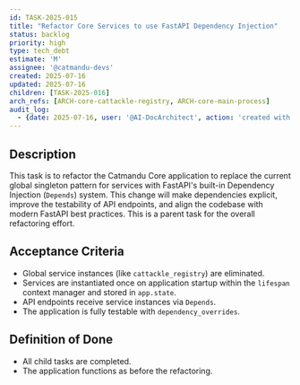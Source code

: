 ```yaml
---
id: TASK-2025-015
title: "Refactor Core Services to use FastAPI Dependency Injection"
status: backlog
priority: high
type: tech_debt
estimate: 'M'
assignee: '@catmandu-devs'
created: 2025-07-16
updated: 2025-07-16
children: [TASK-2025-016]
arch_refs: [ARCH-core-cattackle-registry, ARCH-core-main-process]
audit_log:
  - {date: 2025-07-16, user: '@AI-DocArchitect', action: 'created with status backlog'}
---
```

## Description
This task is to refactor the Catmandu Core application to replace the current global singleton pattern for services with FastAPI's built-in Dependency Injection (`Depends`) system. This change will make dependencies explicit, improve the testability of API endpoints, and align the codebase with modern FastAPI best practices. This is a parent task for the overall refactoring effort.

## Acceptance Criteria
- Global service instances (like `cattackle_registry`) are eliminated.
- Services are instantiated once on application startup within the `lifespan` context manager and stored in `app.state`.
- API endpoints receive service instances via `Depends`.
- The application is fully testable with `dependency_overrides`.

## Definition of Done
- All child tasks are completed.
- The application functions as before the refactoring.
